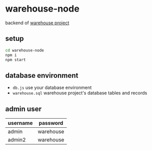 # warehouse-node
backend of [warehouse project](https://github.com/thisnat/warehouse-spring)
## setup
```bash
cd warehouse-node
npm i
npm start
```
## database environment
- `db.js`  use your database environment
- `warehouse.sql`  warehouse project's database tables and records

## admin user
username | password
------------ | -------------
admin | warehouse
admin2 | warehouse
